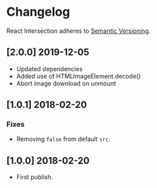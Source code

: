 # Changelog

React Intersection adheres to [Semantic Versioning](http://semver.org/).

## [2.0.0] 2019-12-05

- Updated dependencies
- Added use of HTMLImageElement.decode()
- Abort image download on unmount

## [1.0.1] 2018-02-20

### Fixes

- Removing `false` from default `src`.

## [1.0.0] 2018-02-20

- First publish.